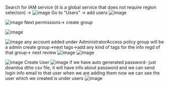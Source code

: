 
Search for IAM service (it is a global service that does not require region selection) -> 
![image](https://user-images.githubusercontent.com/107784718/212024825-cf3e4f86-4a5c-437f-b134-3d21dfe203d6.png)
Go to "Users" -> add users
![image](https://user-images.githubusercontent.com/107784718/212024946-8816ad3b-f1ef-464e-bf53-f93926a26414.png)

![image](https://user-images.githubusercontent.com/107784718/212025339-f2d107bc-088c-4725-9bd9-574aae0dfb2f.png)
Next permissions-> create group

![image](https://user-images.githubusercontent.com/107784718/212025695-b794a15a-526b-4744-a67b-4e4b43612aab.png)

![image](https://user-images.githubusercontent.com/107784718/212026125-15082e67-ae04-4564-9f8f-4caf9fc7aff7.png)
any account added under AdministratorAccess policy group will be a admin
create group->next tags->add any kind of tags for the info regd of that group-> next review
![image](https://user-images.githubusercontent.com/107784718/212026879-8a844db5-49c9-480d-bb4a-6a20d36f0459.png)
![image](https://user-images.githubusercontent.com/107784718/212026910-13c52a7d-7e7f-4490-8cc0-e5ca12cc2a06.png)

![image](https://user-images.githubusercontent.com/107784718/212027046-11739cbb-0ed6-43eb-925a-e222b40ddded.png)
Create User
![image](https://user-images.githubusercontent.com/107784718/212027128-67d8f7f5-3a09-42b0-a2e8-4493d7f8b6b1.png)
if we have auto generated password- just downloa dthe csv file, it will have info about password
and we can send login info email to that user when we are adding them
now we can see the user which we created is under users
![image](https://user-images.githubusercontent.com/107784718/212027793-dc9373c6-490b-466a-955d-5274235817ed.png)

